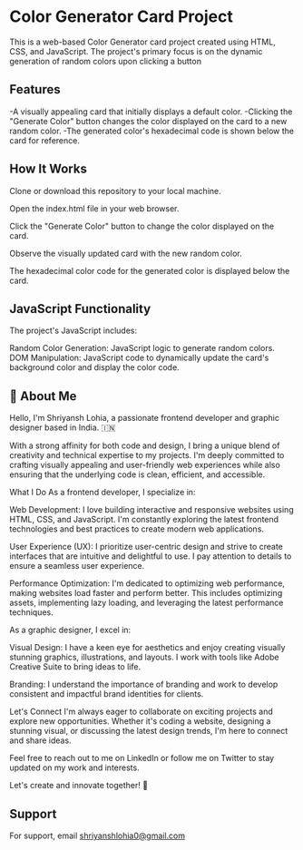 
# Color Generator Card Project

This is a web-based Color Generator card project created using HTML, CSS, and JavaScript. The project's primary focus is on the dynamic generation of random colors upon clicking a button


## Features

-A visually appealing card that initially displays a default color.
-Clicking the "Generate Color" button changes the color displayed on the card to a new random color.
-The generated color's hexadecimal code is shown below the card for reference.


## How It Works

Clone or download this repository to your local machine.

Open the index.html file in your web browser.

Click the "Generate Color" button to change the color displayed on the card.

Observe the visually updated card with the new random color.

The hexadecimal color code for the generated color is displayed below the card.
## JavaScript Functionality

The project's JavaScript includes:

Random Color Generation: JavaScript logic to generate random colors.
DOM Manipulation: JavaScript code to dynamically update the card's background color and display the color code.
## 🚀 About Me

Hello, I'm Shriyansh Lohia, a passionate frontend developer and graphic designer based in India. 🇮🇳

With a strong affinity for both code and design, I bring a unique blend of creativity and technical expertise to my projects. I'm deeply committed to crafting visually appealing and user-friendly web experiences while also ensuring that the underlying code is clean, efficient, and accessible.

What I Do
As a frontend developer, I specialize in:

Web Development: I love building interactive and responsive websites using HTML, CSS, and JavaScript. I'm constantly exploring the latest frontend technologies and best practices to create modern web applications.

User Experience (UX): I prioritize user-centric design and strive to create interfaces that are intuitive and delightful to use. I pay attention to details to ensure a seamless user experience.

Performance Optimization: I'm dedicated to optimizing web performance, making websites load faster and perform better. This includes optimizing assets, implementing lazy loading, and leveraging the latest performance techniques.

As a graphic designer, I excel in:

Visual Design: I have a keen eye for aesthetics and enjoy creating visually stunning graphics, illustrations, and layouts. I work with tools like Adobe Creative Suite to bring ideas to life.

Branding: I understand the importance of branding and work to develop consistent and impactful brand identities for clients.

Let's Connect
I'm always eager to collaborate on exciting projects and explore new opportunities. Whether it's coding a website, designing a stunning visual, or discussing the latest design trends, I'm here to connect and share ideas.

Feel free to reach out to me on LinkedIn or follow me on Twitter to stay updated on my work and interests.

Let's create and innovate together! 🚀






## Support

For support, email shriyanshlohia0@gmail.com

